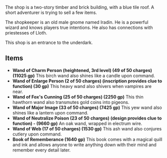 The shop is a two-story timber and brick building, with a blue tile roof. A short adventurer is trying to sell a few items.

The shopkeeper is an old male gnome named Iradin. He is a powerful wizard and knows players true intentions. He also has connections with priestesses of Lloth.

This shop is an entrance to the underdark.

## Items

- **Wand of Charm Person (heightened, 3rd level) (49 of 50 charges) (11025 gp)**
	This birch wand also shines like a candle upon command.
- **Wand of Enlarge Person (2 of 50 charges) (inscription provides clue to function) (30 gp)**
	This heavy wand also shivers when vampires are near.
- **Wand of Fox's Cunning (25 of 50 charges) (2250 gp)**
	This thin hawthorn wand also transmutes gold coins into pigeons.
- **Wand of Major Image (33 of 50 charges) (7425 gp)**
	This yew wand also shines like a lantern upon command.
- **Wand of Neutralize Poison (23 of 50 charges) (design provides clue to function) - (9660 gp)**
	An oak wand, wrapped in electrum wire.
- **Wand of Web (17 of 50 charges) (1530 gp)**
	This ash wand also conjures cutlery upon command.
- **Book of Rememberance (1640 gp)**
	This book comes with a magical quill and ink and allows anyone to write anything down with their mind and remember every detail later.